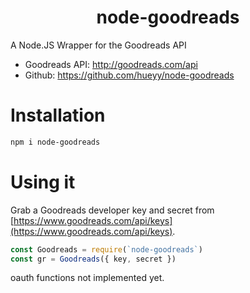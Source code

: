 <h1 align="center">
  node-goodreads
</h1>

A Node.JS Wrapper for the Goodreads API

* Goodreads API: http://goodreads.com/api
* Github: https://github.com/hueyy/node-goodreads

# Installation

```bash
npm i node-goodreads
```

# Using it

Grab a Goodreads developer key and secret from [https://www.goodreads.com/api/keys](https://www.goodreads.com/api/keys).

```js
const Goodreads = require(`node-goodreads`)
const gr = Goodreads({ key, secret })
```

oauth functions not implemented yet.